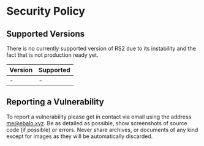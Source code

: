 # Security Policy

## Supported Versions

There is no currently supported version of RS2 due to its instability and the fact that is not production ready yet.

| Version | Supported          |
| ------- | ------------------ |
| -   | - |

## Reporting a Vulnerability

To report a vulnerability please get in contact via email using the address [me@ebalo.xyz](mailto:me@ebalo.xyz). Be as detailed as possible, show screenshots of source code (if possible) or errors.
Never share archives, or documents of any kind except for images as they will be automatically discarded.
